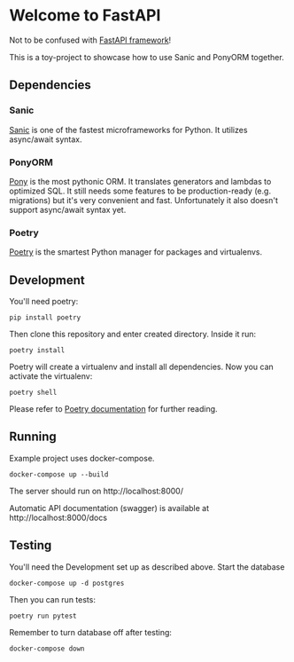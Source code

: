 # Welcome to FastAPI

Not to be confused with [FastAPI framework](https://fastapi.tiangolo.com/)!

This is a toy-project to showcase how to use Sanic and PonyORM together.

## Dependencies

### Sanic

[Sanic](https://sanic.readthedocs.io/) is one of the fastest microframeworks for Python.
It utilizes async/await syntax.

### PonyORM

[Pony](https://ponyorm.org/) is the most pythonic ORM. It translates generators
and lambdas to optimized SQL. It still needs some features to be production-ready
(e.g. migrations) but it's very convenient and fast. Unfortunately it also
doesn't support async/await syntax yet.

### Poetry

[Poetry](https://python-poetry.org/) is the smartest Python manager for packages
and virtualenvs.

## Development

You'll need poetry:

    pip install poetry
    
Then clone this repository and enter created directory. Inside it run:

    poetry install
    
Poetry will create a virtualenv and install all dependencies.
Now you can activate the virtualenv:

    poetry shell
    
Please refer to [Poetry documentation](https://python-poetry.org/docs/)
for further reading.

## Running

Example project uses docker-compose.

    docker-compose up --build

The server should run on http://localhost:8000/

Automatic API documentation (swagger) is available at http://localhost:8000/docs

## Testing

You'll need the Development set up as described above. 
Start the database

    docker-compose up -d postgres

Then you can run tests:

    poetry run pytest

Remember to turn database off after testing:
    
    docker-compose down


